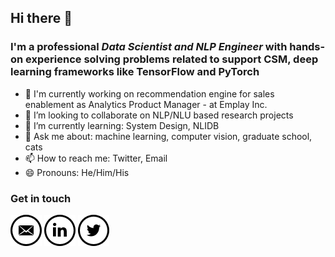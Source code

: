 ## Hi there 👋

### I'm a professional ***Data Scientist and NLP Engineer*** with hands-on experience solving problems related to support CSM,  deep learning frameworks like TensorFlow and PyTorch

- 🔭 I'm currently working on recommendation engine for sales enablement as Analytics Product Manager - at Emplay Inc. 
- 👯 I’m looking to collaborate on NLP/NLU based research projects
- 🌱 I’m currently learning: System Design, NLIDB 
- 💬 Ask me about: machine learning, computer vision, graduate school, cats
- 📫 How to reach me: Twitter, Email
- 😄 Pronouns: He/Him/His

### Get in touch

[![Mail](images/Mail.png)](mailto:vinayprasanthk@gmail.com)
[![LinkedIn](images/LinkedIn.png)](https://www.linkedin.com/in/prasanthkamma/)
[![Twitter](images/Twitter.png)](https://twitter.com/vinayprasanthk)
